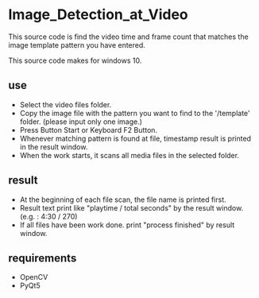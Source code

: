# Image_Detection_at_Video
This source code is find the video time and frame count that matches the image template pattern you have entered.

This source code makes for windows 10.

## use
* Select the video files folder.
* Copy the image file with the pattern you want to find to the '/template' folder. (please input only one image.)
* Press Button Start or Keyboard F2 Button.
* Whenever matching pattern is found at file, timestamp result is printed in the result window.
* When the work starts, it scans all media files in the selected folder.

## result
* At the beginning of each file scan, the file name is printed first.
* Result text print like "playtime / total seconds" by the result window. (e.g. : 4:30 / 270)
* If all files have been work done. print "process finished" by result window.

## requirements
* OpenCV
* PyQt5
